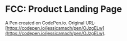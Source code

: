 # FCC: Product Landing Page

A Pen created on CodePen.io. Original URL: [https://codepen.io/jessicamach/pen/OJzgELw](https://codepen.io/jessicamach/pen/OJzgELw).


